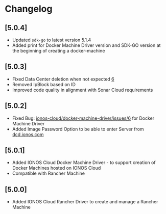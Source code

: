 # Changelog

## \[5.0.4\]

* Updated `sdk-go` to latest version 5.1.4
* Added print for Docker Machine Driver version and SDK-GO version at the beginning of creating a docker-machine

## \[5.0.3\]

* Fixed Data Center deletion when not expected [6](https://github.com/ionos-cloud/docker-machine-driver/issues/6)
* Removed IpBlock based on ID
* Improved code quality in alignment with Sonar Cloud requirements

## \[5.0.2\]

* Fixed Bug: [ionos-cloud/docker-machine-driver/issues/6](https://github.com/ionos-cloud/docker-machine-driver/issues/6) for Docker Machine Driver
* Added Image Password Option to be able to enter Server from [dcd.ionos.com](https://dcd.ionos.com/latest/)

## \[5.0.1\]

* Added IONOS Cloud Docker Machine Driver - to support creation of Docker Machines hosted on IONOS Cloud
* Compatible with Rancher Machine

## \[5.0.0\]

* Added IONOS Cloud Rancher Driver to create and manage a Rancher Machine

